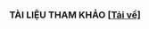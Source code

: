### TÀI LIỆU THAM KHẢO [[Tải về]](https://drive.google.com/file/d/1YQHJQUTOheVTcUVNt3g3zTw1ourkilbD/view)
